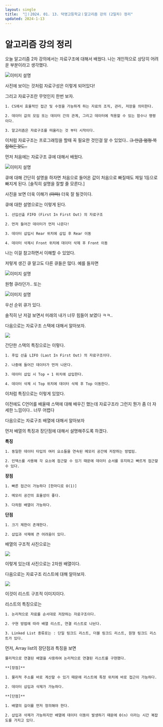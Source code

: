 ```yaml
---
layout: single
title:  "📢ㅣ2024. 01. 13. 덕영고등학교ㅣ알고리즘 강의 (2일차) 정리"
updated: 2024-1-13
---
```


# 알고리즘 강의 정리

오늘 알고리즘 2차 강의에서는 자료구조에 대해서 배웠다. 나는 개인적으로 상당히 어려운 부분이라고 생각했다.

![이미지 설명](https://velog.velcdn.com/images/ez0ez0/post/31ac3962-0fa0-4c87-abc1-850b5cab3561/image.png)

사진에 보이는 것처럼 자료구성은 이렇게 되어있다!

그리고 자료구조란 무엇인지 한번 보자.

```
1. CS에서 효율적인 접근 및 수정을 가능하게 하는 자료의 조직, 관리, 저장을 의미한다.

2. 데이터 값의 모임 또는 데이터 간의 관계, 그리고 데이터에 적용할 수 있는 함수나 명령이다.

3. 알고리즘은 자료구조를 떠올리는 것 부터 시작이다.
```
이처럼 자료구조는 프로그래밍을 할때 꼭 필요한 것인걸 알 수 있었다.. ~~그 만큼 엄청 복잡하든것도..~~

먼저 처음에는 자료구조 큐에 대해서 배웠다.

![이미지 설명](https://velog.velcdn.com/images/kji990607/post/2ceb6200-fcd1-4bc7-a67d-13254fbe4196/image.png)

큐에 대해 간단히 설명을 하자면 처음으로 들어온 값이 처음으로 빠질때도 제일 1등으로 빠지게 된다. [솔직히 설명을 잘할 줄 모른다.]

사진을 보면 더욱 이해가 ~~(아마)~~ 더욱 잘 될것이다.

큐에 대한 설명으로는 이렇게 된다.
```
1. 선입선출 FIFO (First In First Out) 의 자료구조

2. 먼저 들어간 데이터가 먼저 나온다!

3. 데이터 삽입시 Rear 위치에 삽입 후 Rear 이동

4. 데이터 삭제시 Front 위치에 데이터 삭제 후 Front 이동
```

나는 이걸 참고하면서 이해할 수 있었다.

저렇게 생긴 큐 말고도 다른 큐들은 많다. 예를 들자면

![이미지 설명](https://velog.velcdn.com/images/bami/post/29e2308c-e31f-4fbc-a217-64e648d44d73/image.png)

원형 큐라던가.. 또는

![이미지 설명](https://haservi.github.io/posts/algorithms/priority-queue/images/image001.png#center)

우선 순위 큐가 있다.

솔직히 난 저걸 보면서 미래의 내가 너무 힘들어 보였다 ㅋㅋ..

다음으로는 자료구조 스택에 대해서 알아보자.

![](https://velog.velcdn.com/images/crg1050/post/04aaaae8-11f2-44c4-8458-fe290cb044e5/image.png)

간단한 스택의 특징으로는 이렇다.

```
1. 후입 선출 LIFO (Last In First Out) 의 자료구조이다.

2. 나중에 들어간 데이터가 먼저 나온다.

3. 데이터 삽입 시 Top + 1 위치에 삽입한다.

4. 데이터 삭제 시 Top 위치에 데이터 삭제 후 Top 이동한다.
```

이처럼 특징으로는 이렇게 있었다. 

이전에도 C언어를 배울때 스택에 대해 배우긴 했는데 자료구조라 그런지 뭔가 좀 더 자세한 느낌이다.. 너무 어렵다

다음으로는 자료구조 배열에 대해서 알아보자

먼저 배열의 특징과 장단점에 대해서 설명해주도록 하겠다.

**특징**
```
1. 동일한 데이터 타입의 여러 요소들을 연속된 메모리 공간에 저장하는 방법임.

2. 인덱스를 사용해 각 요소에 접근할 수 있기 때문에 데이터 순서를 유지하고 빠르게 접근할 수 있다.
```

**장점**
```
1. 빠른 접근이 가능하다 [한마디로 O(1)]

2. 메모리 공간의 효율성이 좋다.

3. 다차원 배열이 가능하다.
```

**단점**
```
1. 크기 제한이 존재한다.

2. 삽입과 삭제에 큰 어려움이 있다.
```

배열의 구조적 사진으로는

![](https://velog.velcdn.com/images/kungsboy/post/c7f20b3d-eaf8-4abf-acea-5e1fece18884/image.png)

이렇게 있는데 사진으로는 2차원 배열이다. 

다음으로는 자료구조 리스트에 대해 알아보자.

![](https://tse2.mm.bing.net/th?id=OIP.VxAJtv_aBI1CB2fgVSgHwQAAAA&rs=1&pid=ImgDetMain)

이것이 리스트 구조적 이미지이다.

리스트의 특징으로는

```
1. 논리적으로 자료를 순서대로 저장하는 자료구조이다.

2. 구현 방법에 따라 배열 리스트, 연결 리스트로 나뉜다.

3. Linked List 종류로는 : 단일 링크드 리스트, 더블 링크드 리스트, 원형 링크드 리스트가 있다.
```

먼저, Array list의 장단점과 특징을 보면

```
물리적으로 연결된 배열을 사용하여 논리적으로 연결된 리스트를 구현했다.

**[장점]**

1. 물리적 주소를 바로 계산할 수 있기 때문에 리스트에 특정 위치에 바로 접근이 가능하다.

2. 데이터 삽입과 삭제가 가능하다.

**[단점]**

1. 배열의 길이를 먼저 정의해야 한다.

2. 삽입과 삭제가 가능하지만 배열에 데이터 이동이 발생하기 때문에 O(n) 이라는 시간 복잡도를 가지고 있다.
```











